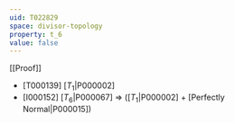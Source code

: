 ```yaml
---
uid: T022829
space: divisor-topology
property: t_6
value: false
---
```

[[Proof]]

* [T000139] [$T_1$|P000002]
* [I000152] [$T_6$|P000067] => ([$T_1$|P000002] + [Perfectly Normal|P000015])

